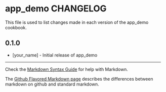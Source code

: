 app_demo CHANGELOG
==================

This file is used to list changes made in each version of the app_demo cookbook.

0.1.0
-----
- [your_name] - Initial release of app_demo

- - -
Check the [Markdown Syntax Guide](http://daringfireball.net/projects/markdown/syntax) for help with Markdown.

The [Github Flavored Markdown page](http://github.github.com/github-flavored-markdown/) describes the differences between markdown on github and standard markdown.
